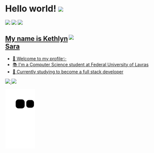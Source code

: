  # Hello world! <img src="https://github.com/TheDudeThatCode/TheDudeThatCode/blob/master/Assets/Hi.gif" width="29px">

<p>
  <a href="https://www.instagram.com/kethlynsara/" target="_blank"><img src="https://img.shields.io/badge/-Instagram-%23E4405F?style=for-the-badge&logo=instagram&logoColor=white" target="_blank"></a>
 <a href="https://www.linkedin.com/in/kethlyn-sara-0550631b3/" target="_blank"><img src="https://img.shields.io/badge/-LinkedIn-%230077B5?style=for-the-badge&logo=linkedin&logoColor=white" target="_blank"></a>
 <a href="mailto:kethlynsaraa@gmail.com"><img src="https://img.shields.io/badge/Gmail-D14836?style=for-the-badge&logo=gmail&logoColor=white" target="blank"></ a>
</p>

<img src="https://media2.giphy.com/media/sxOhzsn0DUXR3PvbxD/giphy.gif" align="right" width="300px">
  
## My name is Kethlyn Sara
  - 👋 Welcome to my profile✨
  - 📚  I'm a Computer Science student at Federal University of Lavras
  - 🌱 Currently studying to become a full stack developer
 
<div>
<a href="https://github.com/kethlynsara">
<img height="180em" src="https://github-readme-stats.vercel.app/api/top-langs/?username=kethlynsara&layout=compact&langs_count=7&theme=dracula"/>
<img height="180em" src="https://github-readme-stats.vercel.app/api?username=kethlynsara&show_icons=true&theme=dracula&include_all_commits=true&count_private=true"/>
</div>
  
  
![Snake animation](https://github.com/rafaballerini/rafaballerini/blob/output/github-contribution-grid-snake.svg)
